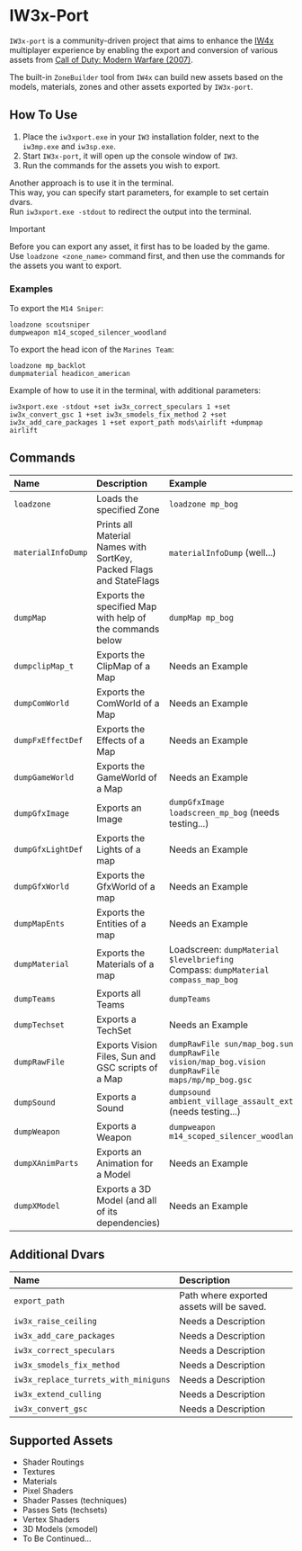# IW3x-Port

`IW3x-port` is a community-driven project that aims to enhance the [IW4x](https://github.com/iw4x/iw4x-client) multiplayer experience by enabling the export and conversion of various assets from [Call of Duty: Modern Warfare (2007)](https://store.steampowered.com/app/7940/Call_of_Duty_4_Modern_Warfare_2007).

The built-in `ZoneBuilder` tool from `IW4x` can build new assets based on the models, materials, zones and other assets exported by `IW3x-port`.

## How To Use

1. Place the `iw3xport.exe` in your `IW3` installation folder, next to the `iw3mp.exe` and `iw3sp.exe`.
2. Start `IW3x-port`, it will open up the console window of `IW3`.
3. Run the commands for the assets you wish to export.

Another approach is to use it in the terminal.  
This way, you can specify start parameters, for example to set certain dvars.  
Run `iw3xport.exe -stdout` to redirect the output into the terminal.

> [!IMPORTANT]
> Before you can export any asset, it first has to be loaded by the game.  
> Use `loadzone <zone_name>` command first, and then use the commands for the assets you want to export.  

### Examples

To export the `M14 Sniper`:  

```shell
loadzone scoutsniper
dumpweapon m14_scoped_silencer_woodland
```

To export the head icon of the `Marines Team`:  

```shell
loadzone mp_backlot
dumpmaterial headicon_american
```

Example of how to use it in the terminal, with additional parameters:

```shell
iw3xport.exe -stdout +set iw3x_correct_speculars 1 +set iw3x_convert_gsc 1 +set iw3x_smodels_fix_method 2 +set iw3x_add_care_packages 1 +set export_path mods\airlift +dumpmap airlift
```

## Commands

| Name                | Description                                                         | Example                                               |
|:--------------------|:------------------------------------------------------------------- |:------------------------------------------------------|
`loadzone`            | Loads the specified Zone                                            | `loadzone mp_bog` |
`materialInfoDump`    | Prints all Material Names with SortKey, Packed Flags and StateFlags | `materialInfoDump` (well...) |
`dumpMap`             | Exports the specified Map with help of the commands below           | `dumpMap mp_bog` |
`dumpclipMap_t`       | Exports the ClipMap of a Map                                        | Needs an Example |
`dumpComWorld`        | Exports the ComWorld of a Map                                       | Needs an Example |
`dumpFxEffectDef`     | Exports the Effects of a Map                                        | Needs an Example |
`dumpGameWorld`       | Exports the GameWorld of a Map                                      | Needs an Example |
`dumpGfxImage`        | Exports an Image                                                    | `dumpGfxImage loadscreen_mp_bog` (needs testing...) |
`dumpGfxLightDef`     | Exports the Lights of a map                                         | Needs an Example |
`dumpGfxWorld`        | Exports the GfxWorld of a map                                       | Needs an Example |
`dumpMapEnts`         | Exports the Entities of a map                                       | Needs an Example |
`dumpMaterial`        | Exports the Materials of a map                                      | Loadscreen: `dumpMaterial $levelbriefing`<br>Compass: `dumpMaterial compass_map_bog` |
`dumpTeams`           | Exports all Teams                                                   | `dumpTeams` |
`dumpTechset`         | Exports a TechSet                                                   | Needs an Example |
`dumpRawFile`         | Exports Vision Files, Sun and GSC scripts  of a Map                 | `dumpRawFile sun/map_bog.sun`<br>`dumpRawFile vision/map_bog.vision`<br>`dumpRawFile maps/mp/mp_bog.gsc` |
`dumpSound`           | Exports a Sound                                                     | `dumpsound ambient_village_assault_ext0` (needs testing...) |
`dumpWeapon`          | Exports a Weapon                                                    | `dumpweapon m14_scoped_silencer_woodland` | 
`dumpXAnimParts`      | Exports an Animation for a Model                                    | Needs an Example |
`dumpXModel`          | Exports a 3D Model (and all of its dependencies)                    | Needs an Example |


## Additional Dvars

| Name                                  | Description                               |
|:--------------------------------------|:------------------------------------------|
| `export_path`                         | Path where exported assets will be saved. |
| `iw3x_raise_ceiling`                  | Needs a Description |
| `iw3x_add_care_packages`              | Needs a Description |
| `iw3x_correct_speculars`              | Needs a Description |
| `iw3x_smodels_fix_method`             | Needs a Description |
| `iw3x_replace_turrets_with_miniguns`  | Needs a Description |
| `iw3x_extend_culling`                 | Needs a Description |
| `iw3x_convert_gsc`                    | Needs a Description |


## Supported Assets

- Shader Routings
- Textures
- Materials
- Pixel Shaders
- Shader Passes (techniques)
- Passes Sets (techsets)
- Vertex Shaders
- 3D Models (xmodel)
- To Be Continued...